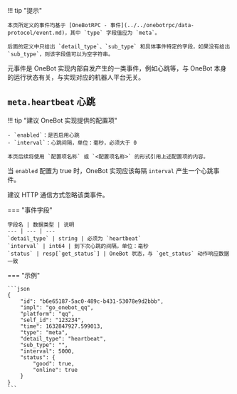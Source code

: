 !!! tip "提示"

    本页所定义的事件均基于 [OneBotRPC - 事件](../../onebotrpc/data-protocol/event.md)，其中 `type` 字段值应为 `meta`。

    后面的定义中只给出 `detail_type`、`sub_type` 和具体事件特定的字段，如果没有给出 `sub_type`，则该字段值可以为空字符串。

元事件是 OneBot 实现内部自发产生的一类事件，例如心跳等，与 OneBot 本身的运行状态有关，与实现对应的机器人平台无关。

## `meta.heartbeat` 心跳

!!! tip "建议 OneBot 实现提供的配置项"

    - `enabled`：是否启用心跳
    - `interval`：心跳间隔，单位：毫秒，必须大于 0

    本页后续将使用 `配置项名称` 或 `<配置项名称>` 的形式引用上述配置项的内容。

当 `enabled` 配置为 true 时，OneBot 实现应该每隔 `interval` 产生一个心跳事件。

建议 HTTP 通信方式忽略该类事件。

=== "事件字段"

    字段名 | 数据类型 | 说明
    --- | --- | ---
    `detail_type` | string | 必须为 `heartbeat`
    `interval` | int64 | 到下次心跳的间隔，单位：毫秒
    `status` | resp[`get_status`] | OneBot 状态，与 `get_status` 动作响应数据一致

=== "示例"

    ```json
    {
        "id": "b6e65187-5ac0-489c-b431-53078e9d2bbb",
        "impl": "go_onebot_qq",
        "platform": "qq",
        "self_id": "123234",
        "time": 1632847927.599013,
        "type": "meta",
        "detail_type": "heartbeat",
        "sub_type": "",
        "interval": 5000,
        "status": {
            "good": true,
            "online": true
        }
    }
    ```

